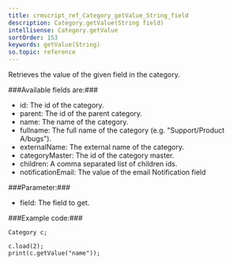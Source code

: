 ```yaml
---
title: crmscript_ref_Category_getValue_String_field
description: Category.getValue(String field)
intellisense: Category.getValue
sortOrder: 153
keywords: getValue(String)
so.topic: reference
---
```


Retrieves the value of the given field in the category.



###Available fields are:###


 - id: The id of the category.
 - parent: The id of the parent category.
 - name: The name of the category.
 - fullname: The full name of the category (e.g. "Support/Product A/bugs").
 - externalName: The external name of the category.
 - categoryMaster: The id of the category master.
 - children: A comma separated list of children ids.
 - notificationEmail: The value of the email Notification field




###Parameter:###


 - field: The field to get.




###Example code:###


    Category c;
    
    c.load(2);
    print(c.getValue("name"));


